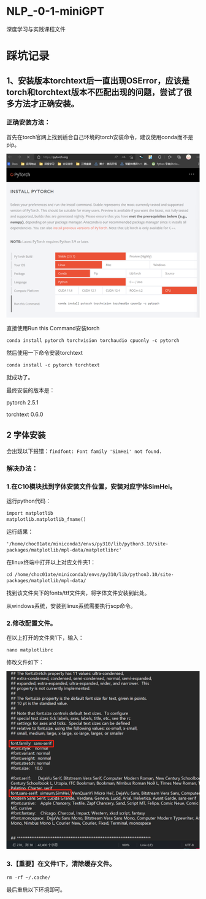 # NLP_-0-1-miniGPT

深度学习与实践课程文件

# 踩坑记录

## 1、安装版本torchtext后一直出现OSError，应该是torch和torchtext版本不匹配出现的问题，尝试了很多方法才正确安装。

### 正确安装方法：

首先在torch官网上找到适合自己环境的torch安装命令，建议使用conda而不是pip。

![1731564044962](images/README/1731564044962.png)

直接使用Run this Command安装torch

```
conda install pytorch torchvision torchaudio cpuonly -c pytorch
```

然后使用一下命令安装torchtext

```
conda install -c pytorch torchtext
```

就成功了。

最终安装的版本是：

pytorch                   2.5.1

torchtext                 0.6.0

## 2 字体安装

会出现以下报错：`findfont: Font family 'SimHei' not found.`

### 解决办法：

### 1.在C10模块找到字体安装文件位置，安装对应字体SimHei。

运行python代码：

```
import matplotlib
matplotlib.matplotlib_fname()
```

运行结果：

```
'/home/choc01ate/miniconda3/envs/py310/lib/python3.10/site-packages/matplotlib/mpl-data/matplotlibrc'
```

在linux终端中打开以上对应文件夹1：

```
cd /home/choc01ate/miniconda3/envs/py310/lib/python3.10/site-packages/matplotlib/mpl-data/
```

找到该文件夹下的fonts/ttf文件夹，将字体文件安装到此处。

从windows系统，安装到linux系统需要执行scp命令。

### 2.修改配置文件。

在以上打开的文件夹1下，输入：

```
nano matplotlibrc
```

修改文件如下：

![1733150530619](images/README/1733150530619.png)

### 3.【重要】在文件1下，清除缓存文件。

```
rm -rf ~/.cache/
```

最后重启以下环境即可。
